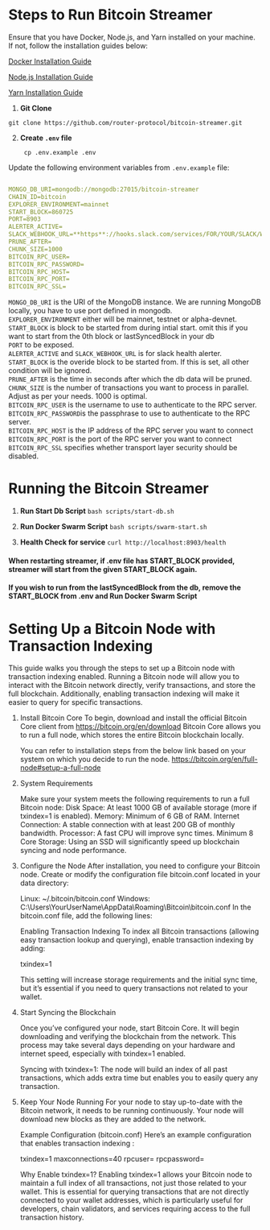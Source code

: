 # Steps to Run Bitcoin Streamer

Ensure that you have Docker, Node.js, and Yarn installed on your machine. If not, follow the installation guides below:

[Docker Installation Guide](https://docs.docker.com/get-docker/)

[Node.js Installation Guide](https://nodejs.org/en/download/)

[Yarn Installation Guide](https://classic.yarnpkg.com/en/docs/install)

1. **Git Clone**

`git clone https://github.com/router-protocol/bitcoin-streamer.git`

2. **Create `.env` file**
   ```
    cp .env.example .env
   ```
Update the following environment variables from `.env.example` file:
```yaml

MONGO_DB_URI=mongodb://mongodb:27015/bitcoin-streamer
CHAIN_ID=bitcoin
EXPLORER_ENVIRONMENT=mainnet
START_BLOCK=860725
PORT=8903
ALERTER_ACTIVE=
SLACK_WEBHOOK_URL=**https**://hooks.slack.com/services/FOR/YOUR/SLACK/WEBHOOK
PRUNE_AFTER=
CHUNK_SIZE=1000
BITCOIN_RPC_USER=
BITCOIN_RPC_PASSWORD=
BITCOIN_RPC_HOST=
BITCOIN_RPC_PORT=
BITCOIN_RPC_SSL=
```
`MONGO_DB_URI` is the URI of the MongoDB instance. We are running MongoDB locally, you have to use port defined in mongodb.     
`EXPLORER_ENVIRONMENT` either will be mainnet, testnet or alpha-devnet.     
`START_BLOCK` is block to be started from during intial start. omit this if you want to start from the 0th block or lastSyncedBlock in your db    
`PORT` to be exposed.     
`ALERTER_ACTIVE` and `SLACK_WEBHOOK_URL` is for slack health alerter.    
`START_BLOCK` is the overide block to be started from. If this is set, all other condition will be ignored.   
`PRUNE_AFTER` is the time in seconds after which the db data will be pruned.  
`CHUNK_SIZE` is the number of transactions you want to process in parallel. Adjust as per your needs. 1000 is optimal.  
`BITCOIN_RPC_USER` is the username to use to authenticate to the RPC server.  
`BITCOIN_RPC_PASSWORD`is the passphrase to use to authenticate to the RPC server.  
`BITCOIN_RPC_HOST` is the IP address of the RPC server you want to connect  
`BITCOIN_RPC_PORT` is the port of the RPC server you want to connect  
`BITCOIN_RPC_SSL` specifies whether transport layer security should be disabled.  



# Running the Bitcoin Streamer

1. **Run Start Db Script**
`bash scripts/start-db.sh`

2. **Run Docker Swarm Script**
`bash scripts/swarm-start.sh`

3. **Health Check for service**
`curl http://localhost:8903/health`

#### When restarting streamer, if .env file has START_BLOCK provided, streamer will start from the given START_BLOCK again.
#### If you wish to run from the lastSyncedBlock from the db, remove the START_BLOCK from .env and Run Docker Swarm Script


# Setting Up a Bitcoin Node with Transaction Indexing

This guide walks you through the steps to set up a Bitcoin node with transaction indexing enabled. Running a Bitcoin node will allow you to interact with the Bitcoin network directly, verify transactions, and store the full blockchain. Additionally, enabling transaction indexing will make it easier to query for specific transactions.

1. Install Bitcoin Core
   To begin, download and install the official Bitcoin Core client from https://bitcoin.org/en/download
   Bitcoin Core allows you to run a full node, which stores the entire Bitcoin blockchain locally.

   You can refer to installation steps from the below link based on your system on which you decide to run the node.
   https://bitcoin.org/en/full-node#setup-a-full-node

2. System Requirements

   Make sure your system meets the following requirements to run a full Bitcoin node:
   Disk Space: At least 1000 GB of available storage (more if txindex=1 is enabled).
   Memory: Minimum of 6 GB of RAM.
   Internet Connection: A stable connection with at least 200 GB of monthly bandwidth.
   Processor: A fast CPU will improve sync times. Minimum 8 Core
   Storage: Using an SSD will significantly speed up blockchain syncing and node performance.

3. Configure the Node
   After installation, you need to configure your Bitcoin node. Create or modify the configuration file bitcoin.conf located in your data directory:

   Linux: ~/.bitcoin/bitcoin.conf
   Windows: C:\Users\YourUserName\AppData\Roaming\Bitcoin\bitcoin.conf
   In the bitcoin.conf file, add the following lines:

   Enabling Transaction Indexing
   To index all Bitcoin transactions (allowing easy transaction lookup and querying), enable transaction indexing by adding:

   txindex=1

   This setting will increase storage requirements and the initial sync time, but it’s essential if you need to query transactions not related to your wallet.
  

4. Start Syncing the Blockchain
   
   Once you’ve configured your node, start Bitcoin Core. It will begin downloading and verifying the blockchain from the network. This process may take several days depending on your hardware and internet speed, especially with txindex=1 enabled.
   
   Syncing with txindex=1: The node will build an index of all past transactions, which adds extra time but enables you to easily query any transaction.

5. Keep Your Node Running
   For your node to stay up-to-date with the Bitcoin network, it needs to be running continuously. Your node will download new blocks as they are added to the network.

   Example Configuration (bitcoin.conf)
   Here’s an example configuration that enables transaction indexing :

   txindex=1
   maxconnections=40
   rpcuser=
   rpcpassword=

   Why Enable txindex=1?
   Enabling txindex=1 allows your Bitcoin node to maintain a full index of all transactions, not just those related to your wallet. This is essential for querying transactions that are not directly connected to your wallet addresses, which is particularly useful for developers, chain validators, and services requiring access to the full transaction history.